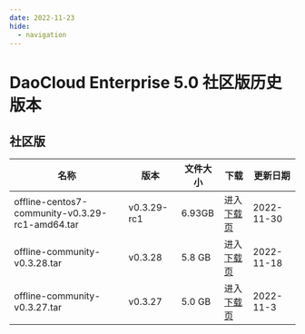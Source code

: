 ```yaml
---
date: 2022-11-23
hide:
  - navigation
---
```


# DaoCloud Enterprise 5.0 社区版历史版本

## 社区版

| 名称                          | 版本    | 文件大小 | 下载                                      | 更新日期   |
| ----------------------------- | ------- | -------- | ----------------------------------------- | ---------- |
| offline-centos7-community-v0.3.29-rc1-amd64.tar | v0.3.29-rc1 | 6.93GB | 进入[下载页](./dce5-installer-v0.3.29-rc1.md) | 2022-11-30 |
| offline-community-v0.3.28.tar | v0.3.28 | 5.8 GB   | 进入[下载页](./dce5-installer-v0.3.28.md) | 2022-11-18 |
| offline-community-v0.3.27.tar | v0.3.27 | 5.0 GB   | 进入[下载页](./dce5-installer-v0.3.27.md) | 2022-11-3  |
